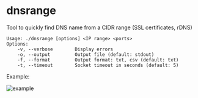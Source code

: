 # dnsrange
Tool to quickly find DNS name from a CIDR range (SSL certificates, rDNS)

```
Usage: ./dnsrange [options] <IP range> <ports>
Options:
    -v, --verbose        Display errors
    -o, --output         Output file (default: stdout)
    -f, --format         Output format: txt, csv (default: txt)
    -t, --timeout        Socket timeout in seconds (default: 5)
```


Example:

![example](https://github.com/nikaiw/dnsrange/assets/1255732/fe5800ad-b5c8-478c-9d65-9a1a6ee975b0)



